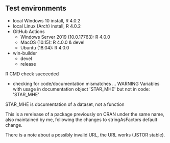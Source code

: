 ## Test environments

- local Windows 10 install, R 4.0.2
- local Linux (Arch) install, R 4.0.2
- GitHub Actions
   - Windows Server 2019 (10.0.17763): R 4.0.0
   - MacOS (10.15): R 4.0.0 & devel
   - Ubuntu (18.04): R 4.0.0
- win-builder
   - devel
   - release

R CMD check succeeded

* checking for code/documentation mismatches ... WARNING
Variables with usage in documentation object 'STAR_MHE' but not in code:
  'STAR_MHE'
  
STAR_MHE is documentation of a dataset, not a function

This is a rerelease of a package previously on CRAN under the same name, also maintained by me, following the changes to stringAsFactors default change.

There is a note about a possibly invalid URL, the URL works (JSTOR stable).
